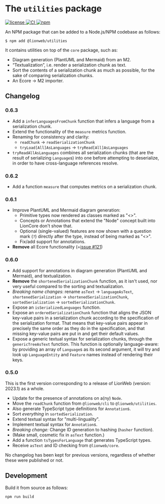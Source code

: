 # The `utilities` package

[![license](https://img.shields.io/badge/License-Apache%202.0-green.svg?style=flat)
](./LICENSE)
[![CI](https://github.com/LionWeb-io/lionweb-typescript/actions/workflows/test.yaml/badge.svg)
](https://github.com/LionWeb-io/lionweb-typescript/actions/workflows/test.yaml)
[![npm](https://img.shields.io/npm/v/%40lionweb%2Futilities?label=%40lionweb%2Futilities)
](https://www.npmjs.com/package/@lionweb/utilities)

An NPM package that can be added to a Node.js/NPM codebase as follows:

```shell
$ npm add @lionweb/utilities
```
It contains utilities on top of the `core` package, such as:

* Diagram generation (PlantUML and Mermaid) from an M2.
* “Textualization”, i.e. render a serialization chunk as text.
* Sort the contents of a serialization chunk as much as possible, for the sake of comparing serialization chunks.
* An Ecore &rarr; M2 importer.


## Changelog

### 0.6.3

* Add a `inferLanguagesFromChunk` function that infers a language from a serialization chunk.
* Extend the functionality of the `measure` metrics function.
* Renaming for consistency and clarity:
  * `readChunk` &rarr; `readSerializationChunk`
  * `tryLoad[All]AsLanguages` &rarr; `tryRead[All]AsLanguages`
* `tryReadAllAsLanguages` combines all serialization chunks (that are the result of serializing `Language`s) into one before attempting to deserialize, in order to have cross-language references resolve.

### 0.6.2

* Add a function `measure` that computes metrics on a serialization chunk.

### 0.6.1

* Improve PlantUML and Mermaid diagram generation:
  * Primitive types now rendered as classes marked as "<<primitive type>>".
  * Concepts or Annotations that extend the "Node" concept built into LionCore don't show that.
  * Optional (single-valued) features are now shown with a question mark (`?`) directly after the type, instead of being marked as "<<optional>>".
  * Fix/add support for annotations.
* **Remove** all Ecore functionality (=[issue #121](https://github.com/LionWeb-io/lionweb-typescript/issues/121))

### 0.6.0

* Add support for annotations in diagram generation (PlantUML and Mermaid), and textualization.
* **Remove** the `shortenedSerializationChunk` function, as it isn't used, nor very useful compared to the sorting and textualization.
* _Breaking name changes_: rename `asText` &rarr; `languageAsText`, `shortenedSerialization` &rarr; `shortenedSerializationChunk`, `sortedSerialization` &rarr; `sortedSerializationChunk`.
* Expose an `isSerializedLanguages` function.
* Expose an `orderedSerializationChunk` function that aligns the JSON key-value pairs in a serialization chunk according to the specification of the serialization format. 
    That means that key-value pairs appear in precisely the same order as they do in the specification, and that missing key-value pairs are put in and get their default values.
* Expose a generic textual syntax for serialization chunks, through the `genericTreeAsText` function.
    This function is optionally language-aware: by providing an array of `Language`s as its second argument, it will try and look up `LanguageEntity` and `Feature` names instead of rendering their keys.

### 0.5.0

This is the first version corresponding to a release of LionWeb (version: 2023.1) as a whole.

* Update for the presence of annotations on a(ny) `Node`.
* Move the `readChunk` function from `@lionweb/cli` to `@lionweb/utilities`.
* Also generate TypeScript type definitions for `Annotation`s.
* Sort _everything_ in `sortedSerialization`.
* Extend textual syntax for "multi-linguality".
* Implement textual syntax for `Annotation`s.
* _Breaking change:_ Change ID generation to hashing (`hasher` function).
* (Make small, cosmetic fix in `asText` function.)
* Add a function `tsTypesForLanguage` that generates TypeScript types.
* Receive `asText` and ID checking from `@lionweb/core`.

No changelog has been kept for previous versions, regardless of whether these were published or not.


## Development

Build it from source as follows:

```
npm run build
```

